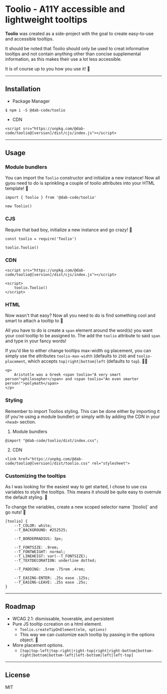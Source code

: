 # Toolio - A11Y accessible and lightweight tooltips
**Toolio** was created as a side-project with the goal to create easy-to-use and accessible tooltips. 

It should be noted that Toolio should only be used to creat informative tooltips and not contain anything other than concise supplemental information, as this makes their use a lot less accessible. 

It is of course up to you how you use it! 🙏 


***

## Installation
- Package Manager
```
$ npm i -S @dab-code/toolio
```

- CDN
```
<script src="https://unpkg.com/@dab-code/toolio@[version]/dist/cjs/index.js"></script>
```

***

## Usage
### Module bundlers
You can import the `Toolio` constructor and initialize a new instance! Now all gyou need to do is sprinkling a couple of toolio attributes into your HTML template! 🦄

```
import { Toolio } from '@dab-code/toolio'

new Toolio()
```


### CJS
Require that bad boy, initialize a new instance and go crazy! 🥳
```
const toolio = require('Toolio')

toolio.Toolio()
```


### CDN
```
<script src="https://unpkg.com/@dab-code/toolio@[version]/dist/cjs/index.js"></script>

<script>
    toolio.Toolio()
</script>
```


### HTML
Now wasn't that easy? Now all you need to do is find something cool and smart to attach a tooltip to 🤷


All you have to do is create a `span` element around the word(s) you want your cool tooltip to be assigned to. The add the `toolio` attribute to said `span` and type in your fancy words!


If you'd like to either change tooltips max-width og placement, you can simply use the attributes `toolio-max-width` (defaults to `250`) and `toolio-placement`, which accepts `top|right|bottom|left` (defaults to `top`). 🧑‍💻

```
<p>
    Aristotle was a Greek <span toolio="A very smart person">philosopher</span> and <span toolio="An even smarter person!">polymath</span>
</p>
```


### Styling
Remember to import Toolios styling. This can be done either by importing it (if you're using a module bundler) or simply  with by adding the CDN in your `<head>` section.


1. Module bundlers
``` 
@import "@dab-code/toolio/dist/index.css";
``` 

2. CDN
```
<link href="https://unpkg.com/@dab-code/toolio@[version]/dist/toolio.css" rel="stylesheet">
```


### Customizing the tooltips
As I was looking for the easiest way to get started, I chose to use css variables to style the tooltips. This means it should be quite easy to overrule the default styling. 🎂 

To change the variables, create a new scoped selector name `[toolio]´ and go nuts! 🥜

```
[toolio] {
    --T_COLOR: white;
    --T_BACKGROUND: #252525;

    --T_BORDERRADIUS: 3px;

    --T_FONTSIZE: .9rem;
    --T_FONTWEIGHT: normal;
    --T_LINEHEIGT: var(--T_FONTSIZE);
    --T_TEXTDECORATION: underline dotted;

    --T_PADDING: .5rem .75rem .4rem;

    --T_EASING-ENTER: .25s ease .125s;
    --T_EASING-LEAVE: .25s ease .25s;
}
```


***

## Roadmap
- WCAG 2.1: dismissable, hoverable, and persistent
- Pure JS tooltip ccreation on a html element.
	- `Toolio.createTipOnElement(elm, options)`
	- This way we can customize each tooltip by passing in the options object. 🎨
- More placement options.
	- `[top|top-left|top-right|right-top|right|right-bottom|bottom-right|bottom|bottom-left|left-bottom|left|left-top]`
	
***

## License
MIT
